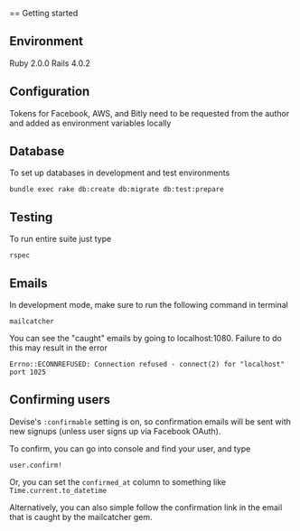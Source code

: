 == Getting started

Environment
-----------

Ruby 2.0.0
Rails 4.0.2

Configuration
-------------

Tokens for Facebook, AWS, and Bitly need to be requested from the author and added as environment variables locally

Database
--------

To set up databases in development and test environments
```
bundle exec rake db:create db:migrate db:test:prepare
```

Testing
-------

To run entire suite just type
```
rspec
```

Emails
------

In development mode, make sure to run the following command in terminal
```
mailcatcher
```
You can see the "caught" emails by going to localhost:1080.  Failure to do this may result in the error

```
Errno::ECONNREFUSED: Connection refused - connect(2) for "localhost" port 1025
```

Confirming users
----------------

Devise's ```:confirmable``` setting is on, so confirmation emails will be sent with new signups (unless user signs up via Facebook OAuth).

To confirm, you can go into console and find your user, and type

```
user.confirm!
```
Or, you can set the ```confirmed_at``` column to something like ```Time.current.to_datetime```

Alternatively, you can also simple follow the confirmation link in the email that is caught by the mailcatcher gem.